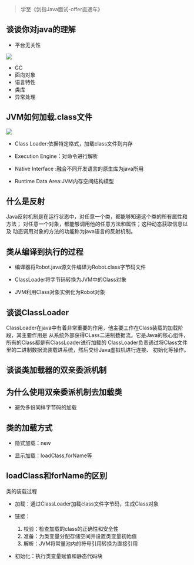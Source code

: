 > 学至《剑指Java面试-offer直通车》

## 谈谈你对java的理解

+ 平台无关性

![](https://nanganghuang.github.io/JVM/img/Snipaste_2020-02-25_10-05-44.png)

+ GC
+ 面向对象
+ 语言特性
+ 类库
+ 异常处理

## JVM如何加载.class文件

![](https://nanganghuang.github.io/JVM/img/Snipaste_2020-02-25_10-21-00.png)

+ Class Loader:依据特定格式，加载class文件到内存

+ Execution Engine：对命令进行解析

+ Native Interface :融合不同开发语言的原生库为java所用

+ Runtime Data Area:JVM内存空间结构模型


## 什么是反射

Java反射机制是在运行状态中，对任意一个类，都能够知道这个类的所有属性和方法；
对任意一个对象，都能够调用他的任意方法和属性；这种动态获取信息以及
动态调用对象的方法的功能称为java语言的反射机制。

## 类从编译到执行的过程

+ 编译器将Robot.java源文件编译为Robot.class字节码文件

+ ClassLoader将字节码转换为JVM中的Class<Robot>对象

+ JVM利用Class<Robot>对象实例化为Robot对象

## 谈谈ClassLoader

ClassLoader在java中有着非常重要的作用，他主要工作在Class装载的加载阶段，其主要作用是
从系统外部获得CLass二进制数据流。它是Java的核心组件，所有的Class都是有ClassLoader进行加载的
ClassLoader负责通过将Class文件里的二进制数据流装载进系统，然后交给Java虚拟机进行连接、
初始化等操作。

## 谈谈类加载器的双亲委派机制

## 为什么使用双亲委派机制去加载类

+ 避免多份同样字节码的加载

## 类的加载方式

+ 隐式加载：new

+ 显示加载：loadClass,forName等

## loadClass和forName的区别

类的装载过程

+ 加载：通过ClassLoader加载class文件字节码，生成Class对象

+ 链接：
    1. 校验：检查加载的class的正确性和安全性
    2. 准备：为类变量分配存储空间并设置类变量初始值
    3. 解析：JVM将常量池内的符号引用转换为直接引用

+ 初始化：执行类变量赋值和静态代码块




